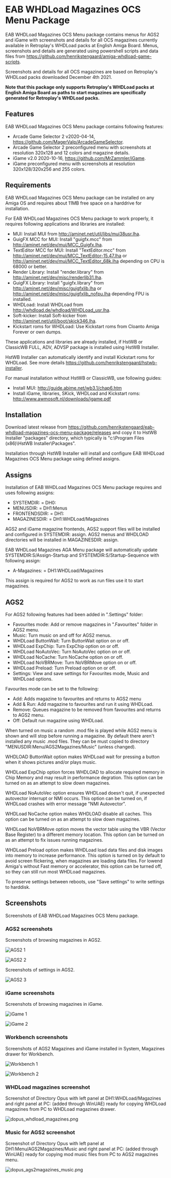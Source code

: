 # EAB WHDLoad Magazines OCS Menu Package

EAB WHDLoad Magazines OCS Menu package contains menus for AGS2 and iGame with screenshots and details for all OCS magazines currently available in Retroplay's WHDLoad packs at English Amiga Board. Menus, screenshots and details are generated using powershell scripts and data files from https://github.com/henrikstengaard/amiga-whdload-game-scripts.

Screenshots and details for all OCS magazines are based on Retroplay's WHDLoad packs downloaded December 4th 2021.

**Note that this package only supports Retroplay's WHDLoad packs at English Amiga Board as paths to start magazines are specifically generated for Retroplay's WHDLoad packs.**

## Features

EAB WHDLoad Magazines OCS Menu package contains following features:

- Arcade Game Selector 2 v2020-04-14, https://github.com/MagerValp/ArcadeGameSelector.
- Arcade Game Selector 2 preconfigured menu with screenshots at resolution 320x128 and 12 colors and magazine details.
- iGame v2.0 2020-10-16, https://github.com/MrZammler/iGame.
- iGame preconfigured menu with screenshots at resolution 320x128/320x256 and 255 colors.

## Requirements

EAB WHDLoad Magazines OCS Menu package can be installed on any Amiga OS and requires about 11MB free space on a harddrive for installation.

For EAB WHDLoad Magazines OCS Menu package to work properly, it requires following applications and libraries are installed:
- MUI: Install MUI from http://aminet.net/util/libs/mui38usr.lha.
- GuigFX MCC for MUI: Install "guigfx.mcc" from http://aminet.net/dev/mui/MCC_Guigfx.lha.
- TextEditor MCC for MUI: Install "TextEditor.mcc" from http://aminet.net/dev/mui/MCC_TextEditor-15.47.lha or http://aminet.net/dev/mui/MCC_TextEditor_68k.lha depending on CPU is 68000 or better.
- Render Library: Install "render.library" from http://aminet.net/dev/misc/renderlib31.lha.
- GuigFX Library: Install "guigfx.library" from http://aminet.net/dev/misc/guigfxlib.lha or http://aminet.net/dev/misc/guigfxlib_nofpu.lha depending FPU is installed.
- WHDLoad: Install WHDLoad from http://whdload.de/whdload/WHDLoad_usr.lha.
- Soft-kicker: Install Soft-kicker from http://aminet.net/util/boot/skick346.lha.
- Kickstart roms for WHDLoad: Use Kickstart roms from Cloanto Amiga Forever or own dumps.

These applications and libraries are already installed, if HstWB or ClassicWB FULL, ADV, ADVSP package is installed using HstWB Installer.

HstWB Installer can automatically identify and install Kickstart roms for WHDLoad. See more details https://github.com/henrikstengaard/hstwb-installer.

For manual installation without HstWB or ClassicWB, use following guides:
- Install MUI: http://guide.abime.net/wb3.1/chap6.htm
- Install iGame, libraries, SKick, WHDLoad and Kickstart roms: http://www.awmosoft.nl/downloads/igame.pdf

## Installation

Download latest release from https://github.com/henrikstengaard/eab-whdload-magazines-ocs-menu-package/releases and copy it to HstWB Installer "packages" directory, which typically is "c:\Program Files (x86)\HstWB Installer\Packages".

Installation through HstWB Installer will install and configure EAB WHDLoad Magazines OCS Menu package using defined assigns.

## Assigns

Installation of EAB WHDLoad Magazines OCS Menu package requires and uses following assigns:

- SYSTEMDIR: = DH0:
- MENUSDIR: = DH1:Menus
- FRONTENDSDIR: = DH1:
- MAGAZINESDIR: = DH1:WHDLoad/Magazines

AGS2 and iGame magazine frontends, AGS2 support files will be installed and configured in SYSTEMDIR: assign. AGS2 menus and WHDLOAD directories will be installed in MAGAZINESDIR: assign.

EAB WHDLoad Magazines AGA Menu package will automatically update SYSTEMDIR:S/Assign-Startup and SYSTEMDIR:S/Startup-Sequence with following assign:

- A-Magazines: = DH1:WHDLoad/Magazines

This assign is required for AGS2 to work as run files use it to start magazines. 

## AGS2

For AGS2 following features had been added in ".Settings" folder:

- Favourites mode: Add or remove magazines in ".Favourites" folder in AGS2 menu.
- Music: Turn music on and off for AGS2 menus.
- WHDLoad ButtonWait: Turn ButtonWait option on or off.
- WHDLoad ExpChip: Turn ExpChip option on or off.
- WHDLoad NoAutoVec: Turn NoAutoVec option on or off.
- WHDLoad NoCache: Turn NoCache option on or off.
- WHDLoad NoVBRMove: Turn NoVBRMove option on or off.
- WHDLoad Preload: Turn Preload option on or off.
- Settings: View and save settings for Favourites mode, Music and WHDLoad options.

Favourites mode can be set to the following:

- Add: Adds magazine to favourites and returns to AGS2 menu
- Add & Run: Add magazine to favourites and run it using WHDLoad.
- Remove: Queues magazine to be removed from favourites and returns to AGS2 menu.
- Off: Default run magazine using WHDLoad.

When turned on music a random .mod file is played while AGS2 menu is shown and will stop before running a magazine. By default there aren't installed any music .mod files. They can be must copied to directory "MENUSDIR:Menu/AGS2Magazines/Music" (unless changed).

WHDLOAD ButtonWait option makes WHDLoad wait for pressing a button when it shows pictures and/or plays music.

WHDLoad ExpChip option forces WHDLOAD to allocate required memory in Chip Memory and may result in performance degration.
This option can be turned on as an attempt to slow down magazines.

WHDLoad NoAutoVec option ensures WHDLoad doesn't quit, if unexpected autovector interrupt or NMI occurs.
This option can be turned on, if WHDLoad crashes with error message "NMI Autovector".

WHDLoad NoCache option makes WHDLOAD disable all caches. 
This option can be turned on as an attempt to slow down magazines.

WHDLoad NoVBRMove option moves the vector table using the VBR (Vector Base Register) to a different memory location.
This option can be turned on as an attempt to fix issues running magazines.

WHDLoad Preload option makes WHDLoad load data files and disk images into memory to increase performance.
This option is turned on by default to avoid screen flickering, when magazines are loading data files.
For lowend Amiga's without Fast memory or accelerator, this option can be turned off, so they can still run most WHDLoad magazines.

To preserve settings between reboots, use "Save settings" to write settings to harddisk.

## Screenshots

Screenshots of EAB WHDLoad Magazines OCS Menu package.

### AGS2 screenshots

Screenshots of browsing magazines in AGS2.

![AGS2 1](screenshots/ags21.png?raw=true)

![AGS2 2](screenshots/ags22.png?raw=true)

Screenshots of settings in AGS2.

![AGS2 3](screenshots/ags23.png?raw=true)

### iGame screenshots

Screenshots of browsing magazines in iGame.

![iGame 1](screenshots/igame1.png?raw=true)

![iGame 2](screenshots/igame2.png?raw=true)

### Workbench screenshots

Screenshots of AGS2 Magazines and iGame installed in System, Magazines drawer for Workbench.

![Workbench 1](screenshots/workbench1.png?raw=true)

![Workbench 2](screenshots/workbench2.png?raw=true)

### WHDLoad magazines screenshot

Screenshot of Directory Opus with left panel at DH1:WHDLoad/Magazines and right panel at PC: (added through WinUAE) ready for copying WHDLoad magazines from PC to WHDLoad magazines drawer.

![dopus_whdload_magazines.png](screenshots/dopus_whdload_magazines.png?raw=true)

### Music for AGS2 screenshot

Screenshot of Directory Opus with left panel at DH1:Menu/AGS2Magazines/Music and right panel at PC: (added through WinUAE) ready for copying mod music files from PC to AGS2 magazines menu.

![dopus_ags2magazines_music.png](screenshots/dopus_ags2magazines_music.png?raw=true)